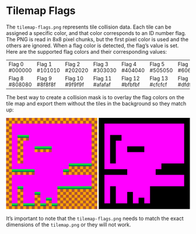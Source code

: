 # Tilemap Flags

The `tilemap-flags.png` represents tile collision data. Each tile can be assigned a specific color, and that color corresponds to an ID number flag. The PNG is read in 8x8 pixel chunks, but the first pixel color is used and the others are ignored. When a flag color is detected, the flag’s value is set. Here are the supported flag colors and their corresponding values:

<table>
  <tr>
    <td>Flag 0
#000000</td>
    <td>Flag 1
#101010</td>
    <td>Flag 2
#202020</td>
    <td>Flag 3
#303030</td>
    <td>Flag 4
#404040</td>
    <td>Flag 5
#505050</td>
    <td>Flag 6
#606060</td>
    <td>Flag 7
#707070</td>
  </tr>
  <tr>
    <td>Flag 8
#808080</td>
    <td>Flag 9
#8f8f8f</td>
    <td>Flag 10
#9f9f9f</td>
    <td>Flag 11
#afafaf</td>
    <td>Flag 12
#bfbfbf</td>
    <td>Flag 13
#cfcfcf</td>
    <td>Flag 14
#dfdfdf</td>
    <td>Flag 15
#efefef</td>
  </tr>
</table>


The best way to create a collision mask is to overlay the flag colors on the tile map and export them without the tiles in the background so they match up:

![image alt text](images/ParsingTileMapFlags_image_0.png)

It’s important to note that the `tilemap-flags.png` needs to match the exact dimensions of the `tilemap.png` or they will not work.


